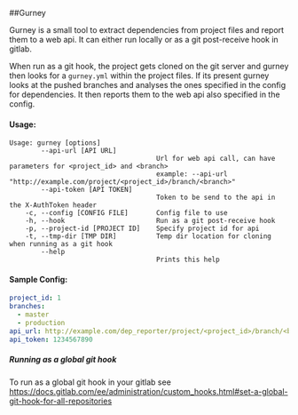 ##Gurney

Gurney is a small tool to extract dependencies from project files and report them to a web api.
It can either run locally or as a git post-receive hook in gitlab.

When run as a git hook, the project gets cloned on the git server and gurney then looks for a `gurney.yml` within the project files. 
If its present gurney looks at the pushed branches and analyses the ones specified in the config for dependencies. 
It then reports them to the web api also specified in the config.

#### Usage:
```
Usage: gurney [options]
        --api-url [API URL]
                                     Url for web api call, can have parameters for <project_id> and <branch>
                                     example: --api-url "http://example.com/project/<project_id>/branch/<branch>"
        --api-token [API TOKEN]
                                     Token to be send to the api in the X-AuthToken header
    -c, --config [CONFIG FILE]       Config file to use
    -h, --hook                       Run as a git post-receive hook
    -p, --project-id [PROJECT ID]    Specify project id for api
    -t, --tmp-dir [TMP DIR]          Temp dir location for cloning when running as a git hook
        --help
                                     Prints this help
```

#### Sample Config:
```yaml
project_id: 1
branches:
  - master
  - production
api_url: http://example.com/dep_reporter/project/<project_id>/branch/<branch>
api_token: 1234567890
```

##### Running as a global git hook
To run as a global git hook in your gitlab see https://docs.gitlab.com/ee/administration/custom_hooks.html#set-a-global-git-hook-for-all-repositories
